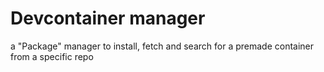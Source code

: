 # Devcontainer manager
a "Package" manager to install, fetch and search for a premade container from a specific repo
